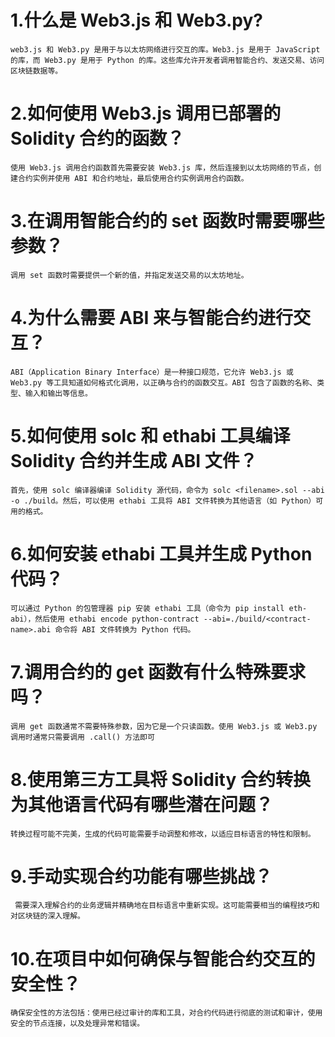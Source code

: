# 1.什么是 Web3.js 和 Web3.py?
    web3.js 和 Web3.py 是用于与以太坊网络进行交互的库。Web3.js 是用于 JavaScript 的库，而 Web3.py 是用于 Python 的库。这些库允许开发者调用智能合约、发送交易、访问区块链数据等。
# 2.如何使用 Web3.js 调用已部署的 Solidity 合约的函数？
    使用 Web3.js 调用合约函数首先需要安装 Web3.js 库，然后连接到以太坊网络的节点，创建合约实例并使用 ABI 和合约地址，最后使用合约实例调用合约函数。
# 3.在调用智能合约的 set 函数时需要哪些参数？
    调用 set 函数时需要提供一个新的值，并指定发送交易的以太坊地址。
# 4.为什么需要 ABI 来与智能合约进行交互？
    ABI（Application Binary Interface）是一种接口规范，它允许 Web3.js 或 Web3.py 等工具知道如何格式化调用，以正确与合约的函数交互。ABI 包含了函数的名称、类型、输入和输出等信息。
# 5.如何使用 solc 和 ethabi 工具编译 Solidity 合约并生成 ABI 文件？
    首先，使用 solc 编译器编译 Solidity 源代码，命令为 solc <filename>.sol --abi -o ./build。然后，可以使用 ethabi 工具将 ABI 文件转换为其他语言（如 Python）可用的格式。
# 6.如何安装 ethabi 工具并生成 Python 代码？
    可以通过 Python 的包管理器 pip 安装 ethabi 工具（命令为 pip install eth-abi），然后使用 ethabi encode python-contract --abi=./build/<contract-name>.abi 命令将 ABI 文件转换为 Python 代码。
# 7.调用合约的 get 函数有什么特殊要求吗？
    调用 get 函数通常不需要特殊参数，因为它是一个只读函数。使用 Web3.js 或 Web3.py 调用时通常只需要调用 .call() 方法即可
# 8.使用第三方工具将 Solidity 合约转换为其他语言代码有哪些潜在问题？
    转换过程可能不完美，生成的代码可能需要手动调整和修改，以适应目标语言的特性和限制。
# 9.手动实现合约功能有哪些挑战？
     需要深入理解合约的业务逻辑并精确地在目标语言中重新实现。这可能需要相当的编程技巧和对区块链的深入理解。
# 10.在项目中如何确保与智能合约交互的安全性？
    确保安全性的方法包括：使用已经过审计的库和工具，对合约代码进行彻底的测试和审计，使用安全的节点连接，以及处理异常和错误。
